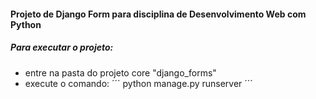 #### Projeto de Django Form para disciplina de Desenvolvimento Web com Python

##### Para executar o projeto:
- entre na pasta do projeto core "django_forms"
- execute o comando:
´´´
python manage.py runserver
´´´
